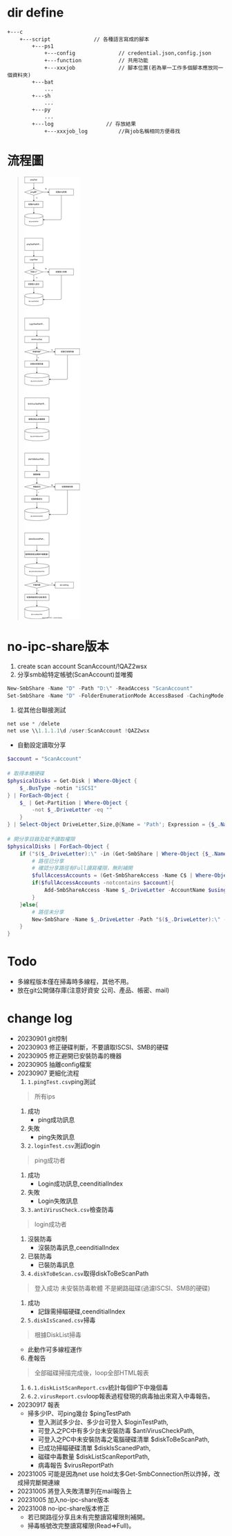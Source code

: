 # dir define
```dir
+---c
    +---script              // 各種語言寫成的腳本 
        +---ps1
            +---config              // credential.json,config.json
            +---function            // 共用功能
            +---xxxjob              // 腳本位置(若為單一工作多個腳本應放同一個資料夾)
        +---bat
            ...
        +---sh
            ...
        +---py
            ...
        +---log                 // 存放結果
            +---xxxjob_log          //與job名稱相同方便尋找
```
# 流程圖
> ![flow](/script/ps1/flow.drawio.svg)
# no-ipc-share版本
1. create scan account
   ScanAccount/!QAZ2wsx
2. 分享smb給特定帳號(ScanAccount)並唯獨
  ```ps1
  New-SmbShare -Name "D" -Path "D:\" -ReadAccess "ScanAccount"
  Set-SmbShare -Name "D" -FolderEnumerationMode AccessBased -CachingMode None -Force
  ```
1. 從其他台聯接測試
  ```ps1
  net use * /delete
  net use \\1.1.1.1\d /user:ScanAccount !QAZ2wsx
  ```
* 自動設定讀取分享
```ps1
$account = "ScanAccount"

# 取得本機硬碟
$physicalDisks = Get-Disk | Where-Object {
    $_.BusType -notin "iSCSI"
} | ForEach-Object {
    $_ | Get-Partition | Where-Object {
        -not $_.DriveLetter -eq ""
    }
} | Select-Object DriveLetter,Size,@{Name = 'Path'; Expression = {$_.Name}}

# 開分享目錄及賦予讀取權限
$physicalDisks | ForEach-Object {
    if ("$($_.DriveLetter):\" -in (Get-SmbShare | Where-Object {$_.Name -notlike "*$"}).Path) {
        # 路徑已分享
        # 確認分享路徑有Full讀寫權限，無則補開
        $fullAccessAccounts = (Get-SmbShareAccess -Name C$ | Where-Object {$_.AccessRight -eq "Full"}).AccountName
        if($fullAccessAccounts -notcontains $account){
            Add-SmbShareAccess -Name $_.DriveLetter -AccountName $using:account -AccessRight Full -Force            # 分享目錄加入權限
        }
    }else{
        # 路徑未分享
        New-SmbShare -Name $_.DriveLetter -Path "$($_.DriveLetter):\" -FullAccess $using:account -Force             # 開分享目錄
    }
}
```
# Todo
* 多線程版本僅在掃毒時多線程，其他不用。
* 放在git公開儲存庫(注意好資安 公司、產品、帳密、mail)
# change log
* 20230901 git控制
* 20230903 修正硬碟判斷，不要讀取ISCSI、SMB的硬碟
* 20230905 修正避開已安裝防毒的機器
* 20230905 抽離config檔案
* 20230907 更細化流程
  1. `1.pingTest.csv`ping測試
    > 所有ips
     1. 成功
        * ping成功訊息
     2. 失敗
        * ping失敗訊息
  2. `2.loginTest.csv`測試login
    > ping成功者
     1. 成功
        * Login成功訊息,ceenditialIndex
     2. 失敗
        * Login失敗訊息
  3. `3.antiVirusCheck.csv`檢查防毒
    > login成功者
     1. 沒裝防毒
        * 沒裝防毒訊息,ceenditialIndex
     2. 已裝防毒
        * 已裝防毒訊息
  4. `4.diskToBeScan.csv`取得diskToBeScanPath
    > 登入成功
    > 未安裝防毒軟體
    > 不是網路磁碟(過濾ISCSI、SMB的硬碟)
    1. 成功
       * 記錄需掃瞄硬碟,ceenditialIndex
  5. `5.diskIsScaned.csv`掃毒
    > 根據DiskList掃毒
    * 此動作可多線程運作
  6. 產報告
    > 全部磁碟掃描完成後，loop全部HTML報表
    1. `6.1.diskListScanReport.csv`統計每個IP下中幾個毒
    2. `6.2.virusReport.csv`loop報表過程發現的病毒抽出來寫入中毒報告。
* 20230917 報表
  * 掃多少IP、可ping幾台                $pingTestPath
	* 登入測試多少台、多少台可登入          $loginTestPath,
	* 可登入之PC中有多少台未安裝防毒        $antiVirusCheckPath,
	* 可登入之PC中未安裝防毒之電腦硬碟清單  $diskToBeScanPath,
	* 已成功掃瞄硬碟清單                  $diskIsScanedPath,
	* 磁碟中毒數量                        $diskListScanReportPath,
	* 病毒報告                            $virusReportPath
* 20231005 可能是因為net use hold太多Get-SmbConnection所以炸掉，改成掃完斷開連線
* 20231005 將登入失敗清單列在mail報告上
* 20231005 加入no-ipc-share版本
* 20231008 no-ipc-share版本修正
  * 若已開路徑分享且未有完整讀寫權限則補開。
  * 掃毒帳號改完整讀寫權限(Read=>Full)。